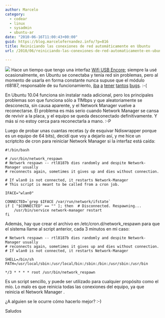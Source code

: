 ```yaml
---
author: Marcelo
category:
  - codear
  - linux
  - sysadmin
  - ubuntu-ar
date: "2010-06-16T11:00:43+00:00"
guid: https://blog.marcelofernandez.info/?p=816
title: Reiniciando las conexiones de red automáticamente en Ubuntu
url: /2010/06/reiniciando-las-conexiones-de-red-automaticamente-en-ubuntu/

---
```

[![](/wp-content/uploads/2010/06/ENUWI-G2_pdt_main_090107.png)](http://www.encore-usa.com/ar/product/ENUWI-G2) Hace un tiempo que tengo una interfaz [Wifi USB Encore](http://www.encore-usa.com/ar/product/ENUWI-G2); siempre la usé ocasionalmente, en Ubuntu se conectaba y tenía red sin problemas, pero al momento de usarla en forma constante nunca supuse que el módulo rtl8187, responsable de su funcionamiento, [iba](https://bugs.launchpad.net/ubuntu/+source/linux/+bug/182473) [a](https://bugs.launchpad.net/ubuntu/+source/linux/+bug/225851) [tener](https://bugs.launchpad.net/ubuntu/+source/linux/+bug/293946) [tantos](https://bugs.launchpad.net/ubuntu/+source/linux/+bug/254438) [bugs](https://bugs.launchpad.net/ubuntu/+source/linux/+bug/215802). :-(

En Ubuntu 10.04 funciona sin instalar nada adicional, pero los principales problemas son que funciona sólo a 11Mbps y que aleatoriamente se desconecta, sin causa aparente, y el Network Manager vuelve a reconectarse. El problema es más serio cuando Network Manager se cansa de revivir a la placa, y el equipo se queda desconectado definitivamente. Y más si no estoy cerca para reconectarla a mano. :-P

Luego de probar unas cuantas recetas (y de esquivar Ndiswrapper porque es un equipo de 64 bits), decidí que voy a dejarlo así, y me hice un scriptcito de cron para reiniciar Network Manager si la interfaz está caída:

```
#!/bin/bash

# /usr/bin/network_respawn
# Network respawn -- rtl8187b dies randomly and despite Network-Manager usually
# reconnects again, sometimes it gives up and dies without connection.

# If wlan0 is not connected, it restarts Network-Manager
# This script is meant to be called from a cron job.

IFACE="wlan0"

CONNECTED=`grep $IFACE /var/run/network/ifstate`
if [ "$CONNECTED" == "" ]; then  # Disconnected. Respawning...
    /usr/bin/service network-manager restart
fi
```

Además, hay que crear el archivo en /etc/cron.d/network\_respawn para que el sistema llame al script anterior, cada 3 minutos en mi caso:

```
# Network respawn -- rtl8187b dies randomly and despite Network-Manager usually
# reconnects again, sometimes it gives up and dies without connection.
# If wlan0 is not connected, it restarts Network-Manager

SHELL=/bin/sh
PATH=/usr/local/sbin:/usr/local/bin:/sbin:/bin:/usr/sbin:/usr/bin

*/3 * * * * root /usr/bin/network_respawn
```

Es un script sencillo, y puede ser utilizado para cualquier propósito como el mío. Lo malo es que reinicia todas las conexiones del equipo, ya que reinicia el Network Manager .

¿A alguien se le ocurre cómo hacerlo mejor? :-)

Saludos
